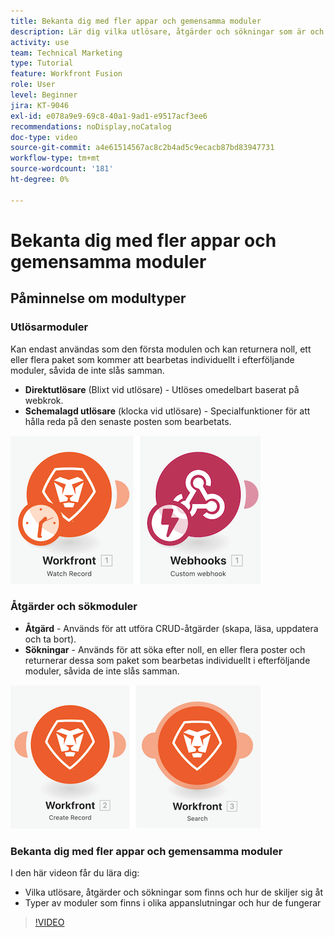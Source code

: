 ```yaml
---
title: Bekanta dig med fler appar och gemensamma moduler
description: Lär dig vilka utlösare, åtgärder och sökningar som är och hur typer av moduler som finns i olika appanslutningar fungerar i  [!DNL Adobe Workfront Fusion].
activity: use
team: Technical Marketing
type: Tutorial
feature: Workfront Fusion
role: User
level: Beginner
jira: KT-9046
exl-id: e078a9e9-69c8-40a1-9ad1-e9517acf3ee6
recommendations: noDisplay,noCatalog
doc-type: video
source-git-commit: a4e61514567ac8c2b4ad5c9ecacb87bd83947731
workflow-type: tm+mt
source-wordcount: '181'
ht-degree: 0%

---
```


# Bekanta dig med fler appar och gemensamma moduler

## Påminnelse om modultyper

### Utlösarmoduler

Kan endast användas som den första modulen och kan returnera noll, ett eller flera paket som kommer att bearbetas individuellt i efterföljande moduler, såvida de inte slås samman.

* **Direktutlösare** (Blixt vid utlösare) - Utlöses omedelbart baserat på webkrok.
* **Schemalagd utlösare** (klocka vid utlösare) - Specialfunktioner för att hålla reda på den senaste posten som bearbetats.

![En bild av utlösarmoduler](assets/beyond-basic-modules-1.png)

### Åtgärder och sökmoduler

* **Åtgärd** - Används för att utföra CRUD-åtgärder (skapa, läsa, uppdatera och ta bort).
* **Sökningar** - Används för att söka efter noll, en eller flera poster och returnerar dessa som paket som bearbetas individuellt i efterföljande moduler, såvida de inte slås samman.

![En bild med åtgärds- och sökmoduler](assets/beyond-basic-modules-2.png)

### Bekanta dig med fler appar och gemensamma moduler

I den här videon får du lära dig:

* Vilka utlösare, åtgärder och sökningar som finns och hur de skiljer sig åt
* Typer av moduler som finns i olika appanslutningar och hur de fungerar

>[!VIDEO](https://video.tv.adobe.com/v/335287/?quality=12&learn=on)
